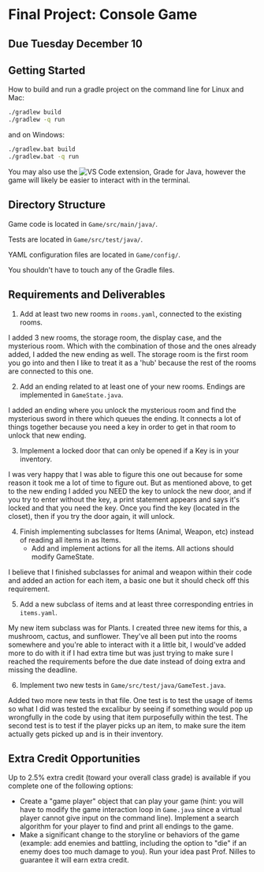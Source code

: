 # Final Project: Console Game

## Due Tuesday December 10

## Getting Started

How to build and run a gradle project on the command line for Linux and Mac:

```sh
./gradlew build
./gradlew -q run
```

and on Windows:

```sh
./gradlew.bat build
./gradlew.bat -q run
```

You may also use the
![VS Code extension, Grade for
Java](https://marketplace.visualstudio.com/items?itemName=vscjava.vscode-gradle),
however the game will likely be easier to interact with in the terminal.

## Directory Structure

Game code is located in `Game/src/main/java/`.

Tests are located in `Game/src/test/java/`.

YAML configuration files are located in `Game/config/`.

You shouldn't have to touch any of the Gradle files.

## Requirements and Deliverables

1. Add at least two new rooms in `rooms.yaml`, connected to the existing rooms.


I added 3 new rooms, the storage room, the display case, and the mysterious room. Which with the combination of those and the ones already added, I added the new ending as well.
The storage room is the first room you go into and then I like to treat it as a 'hub' because the rest of the rooms are connected to this one.

2. Add an ending related to at least one of your new rooms. Endings are
implemented in `GameState.java`.


I added an ending where you unlock the mysterious room and find the mysterious sword in there which queues the ending. It connects a lot of things together because you need a key in order to get in that room to unlock that new ending.

3. Implement a locked door that can only be opened if a Key is in your inventory.


I was very happy that I was able to figure this one out because for some reason it took me a lot of time to figure out. But as mentioned above, to get to the new ending I added you NEED the key to unlock the new door, and if you try to enter without the key, a print statement appears and says it's locked and that you need the key. Once you find the key (located in the closet), then if you try the door again, it will unlock.

4. Finish implementing subclasses for Items (Animal, Weapon, etc) instead of reading all
items in as Items.
   - Add and implement actions for all the items. All actions should modify GameState.


I believe that I finished subclasses for animal and weapon within their code and added an action for each item, a basic one but it should check off this requirement. 

5. Add a new subclass of items and at least three corresponding entries in `items.yaml`.


My new item subclass was for Plants. I created three new items for this, a mushroom, cactus, and sunflower. They've all been put into the rooms somewhere and you're able to interact with it a little bit, I would've added more to do with it if I had extra time but was just trying to make sure I reached the requirements before the due date instead of doing extra and missing the deadline.

6. Implement two new tests in `Game/src/test/java/GameTest.java`.


Added two more new tests in that file. One test is to test the usage of items so what I did was tested the excalibur by seeing if something would pop up wrongfully in the code by using that item purposefully within the test. The second test is to test if the player picks up an item, to make sure the item actually gets picked up and is in their inventory.


## Extra Credit Opportunities

Up to 2.5% extra credit (toward your overall class grade) is available if you complete one of the following options:

- Create a "game player" object that can play your game (hint: you will have to
modify the game interaction loop in `Game.java` since a virtual player cannot
give input on the command line). Implement a search algorithm for your player to
find and print all endings to the game.
- Make a significant change to the storyline or behaviors of the game (example:
add enemies and battling, including the option to "die" if an enemy does too
much damage to you). Run your idea past Prof. Nilles to guarantee it will earn
extra credit.
